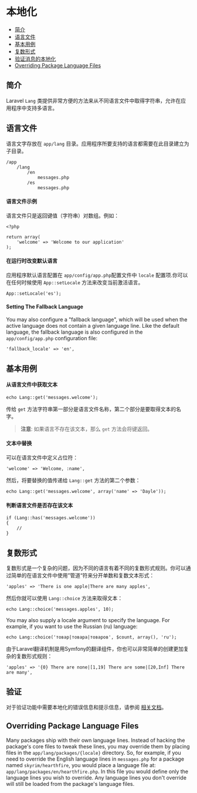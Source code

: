 # 本地化

- [简介](#introduction)
- [语言文件](#language-files)
- [基本用例](#basic-usage)
- [复数形式](#pluralization)
- [验证消息的本地化](#validation)
- [Overriding Package Language Files](#overriding-package-language-files)

<a name="introduction"></a>
## 简介

Laravel `Lang` 类提供非常方便的方法来从不同语言文件中取得字符串，允许在应用程序中支持多语言。

<a name="language-files"></a>
## 语言文件

语言文字存放在 `app/lang` 目录。应用程序所要支持的语言都需要在此目录建立为子目录。

	/app
		/lang
			/en
				messages.php
			/es
				messages.php

#### 语言文件示例

语言文件只是返回键值（字符串）对数组。例如：

	<?php

	return array(
		'welcome' => 'Welcome to our application'
	);

#### 在运行时改变默认语言

应用程序默认语言配置在 `app/config/app.php`配置文件中 `locale` 配置项.你可以在任何时候使用 `App::setLocale` 方法来改变当前激活语言。

	App::setLocale('es');

#### Setting The Fallback Language

You may also configure a "fallback language", which will be used when the active language does not contain a given language line. Like the default language, the fallback language is also configured in the `app/config/app.php` configuration file:

	'fallback_locale' => 'en',

<a name="basic-usage"></a>
## 基本用例

#### 从语言文件中获取文本

	echo Lang::get('messages.welcome');

传给 `get` 方法字符串第一部分是语言文件名称，第二个部分是要取得文本的名字。

> **注意**: 如果语言不存在该文本，那么 `get` 方法会将键返回。

#### 文本中替换

可以在语言文件中定义占位符：

	'welcome' => 'Welcome, :name',

然后，将要替换的值传递给 `Lang::get` 方法的第二个参数：

	echo Lang::get('messages.welcome', array('name' => 'Dayle'));

#### 判断语言文件是否存在该文本

	if (Lang::has('messages.welcome'))
	{
		//
	}

<a name="pluralization"></a>
## 复数形式

复数形式是一个复杂的问题，因为不同的语言有着不同的复数形式规则。你可以通过简单的在语言文件中使用”管道“符来分开单数和复数文本形式：

	'apples' => 'There is one apple|There are many apples',

然后你就可以使用 `Lang::choice` 方法来取得文本：

	echo Lang::choice('messages.apples', 10);

You may also supply a locale argument to specify the language. For example, if you want to use the Russian (ru) language:

	echo Lang::choice('товар|товара|товаров', $count, array(), 'ru');

由于Laravel翻译机制是用Symfony的翻译组件，你也可以非常简单的创建更加复杂的复数形式规则：

	'apples' => '{0} There are none|[1,19] There are some|[20,Inf] There are many',


<a name="validation"></a>
## 验证

对于验证功能中需要本地化的错误信息和提示信息，请参阅 <a href="/docs/validation#localization">相关文档</a>。

<a name="overriding-package-language-files"></a>
## Overriding Package Language Files

Many packages ship with their own language lines. Instead of hacking the package's core files to tweak these lines, you may override them by placing files in the `app/lang/packages/{locale}` directory. So, for example, if you need to override the English language lines in  `messages.php`  for a package named `skyrim/hearthfire`, you would place a language file at: `app/lang/packages/en/hearthfire.php`. In this file you would define only the language lines you wish to override. Any language lines you don't override will still be loaded from the package's language files.